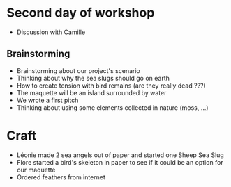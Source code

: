 # Second day of workshop

- Discussion with Camille

## Brainstorming

- Brainstorming about our project's scenario
- Thinking about why the sea slugs should go on earth
- How to create tension with bird remains (are they really dead ???)
- The maquette will be an island surrounded by water
- We wrote a first pitch
- Thinking about using some elements collected in nature (moss, ...)

# Craft

- Léonie made 2 sea angels out of paper and started one Sheep Sea Slug
- Flore started a bird's skeleton in paper to see if it could be an option for our maquette
- Ordered feathers from internet
